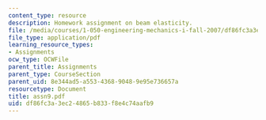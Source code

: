 ```yaml
---
content_type: resource
description: Homework assignment on beam elasticity.
file: /media/courses/1-050-engineering-mechanics-i-fall-2007/df86fc3a3ec24865b833f8e4c74aafb9_assn9.pdf
file_type: application/pdf
learning_resource_types:
- Assignments
ocw_type: OCWFile
parent_title: Assignments
parent_type: CourseSection
parent_uid: 8e344ad5-a553-4368-9048-9e95e736657a
resourcetype: Document
title: assn9.pdf
uid: df86fc3a-3ec2-4865-b833-f8e4c74aafb9
---
```

